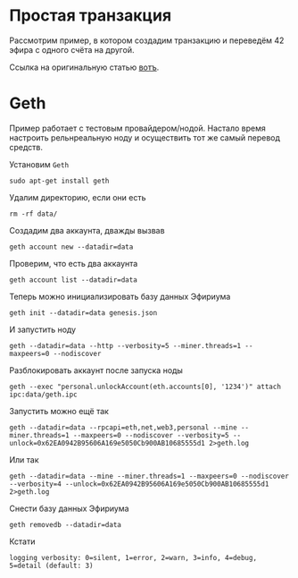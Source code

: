 # Простая транзакция

Рассмотрим пример, в котором создадим транзакцию и переведём 42 эфира с одного счёта на другой.

Ссылка на оригинальную статью [вотъ](https://ethereum.org/en/developers/tutorials/a-developers-guide-to-ethereum-part-one/).

# Geth

Пример работает с тестовым провайдером/нодой. Настало время настроить рельнреальную ноду и осуществить тот же самый перевод средств.

Установим `Geth`
```
sudo apt-get install geth
```
Удалим директорию, если они есть
```
rm -rf data/
```
Создадим два аккаунта, дважды вызвав
```
geth account new --datadir=data
```
Проверим, что есть два аккаунта
```
geth account list --datadir=data
```
Теперь можно инициализировать базу данных Эфириума
```
geth init --datadir=data genesis.json
```
И запустить ноду
```
geth --datadir=data --http --verbosity=5 --miner.threads=1 --maxpeers=0 --nodiscover
```
Разблокировать аккаунт после запуска ноды
```
geth --exec "personal.unlockAccount(eth.accounts[0], '1234')" attach ipc:data/geth.ipc
```
Запустить можно ещё так
```
geth --datadir=data --rpcapi=eth,net,web3,personal --mine --miner.threads=1 --maxpeers=0 --nodiscover --verbosity=5 --unlock=0x62EA0942B95606A169e5050Cb900AB10685555d1 2>geth.log
```
Или так
```
geth --datadir=data --mine --miner.threads=1 --maxpeers=0 --nodiscover --verbosity=4 --unlock=0x62EA0942B95606A169e5050Cb900AB10685555d1 2>geth.log
```
Снести базу данных Эфириума
```
geth removedb --datadir=data
```
Кстати
```
logging verbosity: 0=silent, 1=error, 2=warn, 3=info, 4=debug, 5=detail (default: 3)
```